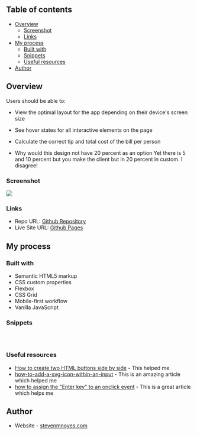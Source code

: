 ## Table of contents
- [Overview](#overview)
  - [Screenshot](#screenshot)
  - [Links](#links)
- [My process](#my-process)
  - [Built with](#built-with)
  - [Snippets](#snippets)
  - [Useful resources](#useful-resources)
- [Author](#author)

## Overview
Users should be able to:

- View the optimal layout for the app depending on their device's screen size
- See hover states for all interactive elements on the page
- Calculate the correct tip and total cost of the bill per person

- Why would this design not have 20 percent as an option
  Yet there is 5 and 10 percent but you make the client 
  but in 20 percent in custom. I disagree!

### Screenshot

![](./screenshot.jpg)


### Links

- Repo URL: [Github Repository](https://github.com/SteveNoyes/calc-lorem)
- Live Site URL: [Github Pages](https://stevenoyes.github.io/calc-lorem/)

## My process

### Built with

- Semantic HTML5 markup
- CSS custom properties
- Flexbox
- CSS Grid
- Mobile-first workflow
- Vanilla JavaScript

### Snippets

```html
```
```css
```
```js
```

### Useful resources

- [How to create two HTML buttons side by side](https://www.shecodes.io/athena/43503-how-to-justify-two-buttons-by-sides-with-css-flexbox) - This helped me
- [how-to-add-a-svg-icon-within-an-input](https://stackoverflow.com/questions/40808493/how-to-add-a-svg-icon-within-an-input) - This is an amazing article which helped me 
- [how to assign the "Enter key" to an onclick event](https://stackoverflow.com/questions/55436607/how-to-assign-the-enter-key-to-an-onclick-event) - This is a great article which helps me 

## Author

- Website - [stevenmnoyes.com](https://www.stevenmnoyes.com)